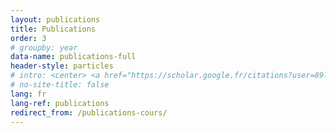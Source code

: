 ```yaml
---
layout: publications
title: Publications
order: 3
# groupby: year
data-name: publications-full
header-style: particles
# intro: <center> <a href="https://scholar.google.fr/citations?user=89lm_XIAAAAJ&hl=en">My Google Scholar profile</a> </center>
# no-site-title: false
lang: fr
lang-ref: publications
redirect_from: /publications-cours/
---
```

